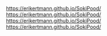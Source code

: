 https://erikertmann.github.io/SokiPood/
https://erikertmann.github.io/SokiPood/
https://erikertmann.github.io/SokiPood/
https://erikertmann.github.io/SokiPood/
